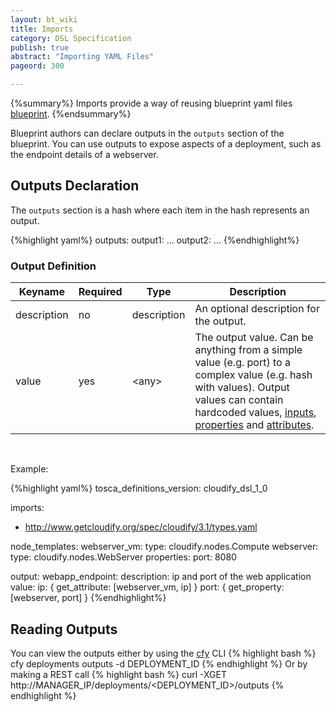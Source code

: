 ```yaml
---
layout: bt_wiki
title: Imports
category: DSL Specification
publish: true
abstract: "Importing YAML Files"
pageord: 300

---
```

{%summary%}
Imports provide a way of reusing blueprint yaml files [blueprint](reference-terminology.html#blueprint).
{%endsummary%}

Blueprint authors can declare outputs in the `outputs` section of the blueprint. You can use outputs to expose aspects of a deployment, such as the endpoint details of a webserver.

## Outputs Declaration

The `outputs` section is a hash where each item in the hash represents an output.

{%highlight yaml%}
outputs:
  output1:
    ...
  output2:
    ...
{%endhighlight%}


### Output Definition

Keyname     | Required | Type        | Description
----------- | -------- | ----        | -----------
description | no       | description | An optional description for the output.
value       | yes      | \<any\>     | The output value. Can be anything from a simple value (e.g. port) to a complex value (e.g. hash with values). Output values can contain hardcoded values, [inputs](dsl-spec-intrinsic-functions.html#getinput), [properties](dsl-spec-intrinsic-functions.html#getproperty) and [attributes](dsl-spec-intrinsic-functions.html#getattribute).


<br>

Example:

{%highlight yaml%}
tosca_definitions_version: cloudify_dsl_1_0

imports:
  - http://www.getcloudify.org/spec/cloudify/3.1/types.yaml

node_templates:
  webserver_vm:
    type: cloudify.nodes.Compute
  webserver:
    type: cloudify.nodes.WebServer
    properties:
        port: 8080

output:
    webapp_endpoint:
        description: ip and port of the web application
        value:
            ip: { get_attribute: [webserver_vm, ip] }
            port: { get_property: [webserver, port] }
{%endhighlight%}

## Reading Outputs
You can view the outputs either by using the [cfy](reference-cfy.html) CLI
{% highlight bash %}
cfy deployments outputs -d DEPLOYMENT_ID
{% endhighlight %}
Or by making a REST call
{% highlight bash %}
curl -XGET http://MANAGER_IP/deployments/<DEPLOYMENT_ID>/outputs
{% endhighlight %}
